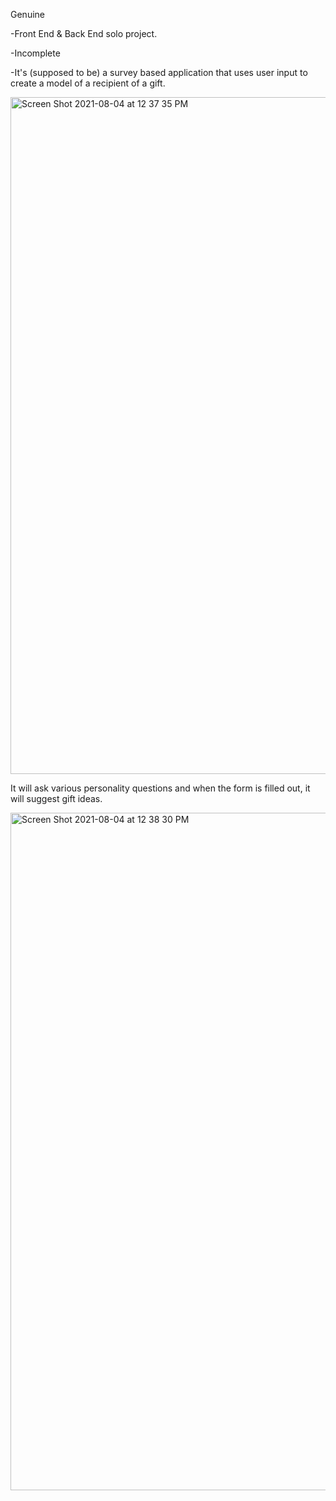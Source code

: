Genuine

-Front End & Back End solo project.

-Incomplete

-It's (supposed to be) a survey based application that uses user input to create a model of a recipient of a gift.

<img width="1083" alt="Screen Shot 2021-08-04 at 12 37 35 PM" src="https://user-images.githubusercontent.com/34945097/128220152-cf7a2fdc-a852-4c56-9a0f-659f64b4445c.png">

It will ask various personality questions and when the form is filled out, it will suggest gift ideas.

<img width="1084" alt="Screen Shot 2021-08-04 at 12 38 30 PM" src="https://user-images.githubusercontent.com/34945097/128220173-a5316c25-4473-4de8-904f-efe76ea6ed68.png">
